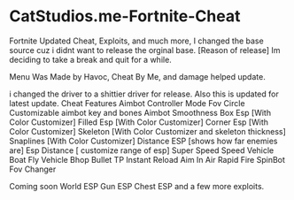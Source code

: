 # CatStudios.me-Fortnite-Cheat
Fortnite Updated Cheat, Exploits, and much more, I changed the base source cuz i didnt want to release the orginal base.
[Reason of release]
Im deciding to take a break and quit for a while.

Menu Was Made by Havoc, Cheat By Me, and damage helped update.

i changed the driver to a shittier driver for release.
Also this is updated for latest update.
Cheat Features
Aimbot
Controller Mode
Fov Circle
Customizable aimbot key and bones
Aimbot Smoothness
Box Esp
[With Color Customizer]
Filled Esp
[With Color Customizer]
Corner Esp
[With Color Customizer]
Skeleton
[With Color Customizer and skeleton thickness]
Snaplines
[With Color Customizer]
Distance ESP
[shows how far enemies are]
Esp Distance
[ customize range of esp]
Super Speed
Speed Vehicle
Boat Fly
Vehicle Bhop
Bullet TP
Instant Reload
Aim In Air
Rapid Fire
SpinBot
Fov Changer

Coming soon
World ESP
Gun ESP
Chest ESP
and a few more exploits.

